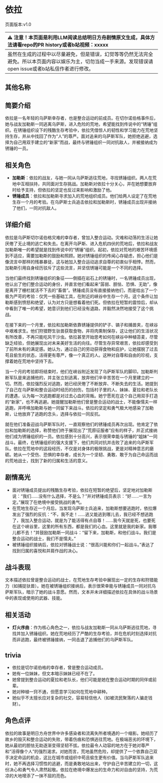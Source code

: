 # 依拉
页面版本:v1.0
 

| :warning: 注意！本页面是利用LLM阅读总结明日方舟剧情原文生成，具体方法请看repo的PR history或者b站视频：xxxxx           |
|:----------------------------|
| 虽然在生成的过程中以尽量避免，但是错误，幻觉等等仍然无法完全避免。所以本页面内容以娱乐为主，切勿当成一手来源。发现错误请open issue或者b站私信作者进行修改。|



## 其他名称

## 简要介绍
依拉是一名年轻的乌萨斯幸存者，也是整合运动的前成员。在切尔诺伯格事件后，她与战友加勒斯一同逃离乌萨斯，进入危险的荒地，希望能找到传说中的“锈锤”组织。在锈锤组织设下的残酷生存考验中，依拉凭借惊人的韧性和学习能力在荒地坚持生存，并从中找回了作为“人”的尊严。面对追来的乌萨斯军队，她拒绝逃避，选择为自己用双手建立的“新家”而战，最终与锈锤组织一同对抗敌人，并被接纳成为锈锤的一员。
## 相关角色
-   **加勒斯**：依拉的战友，与她一同从乌萨斯逃往荒地，寻找锈锤组织。两人在荒地中互相扶持，共同面对生存挑战。加勒斯对依拉十分关心，并在她想要放弃时给予支持，但依拉的坚定也反过来影响和激励了他。
-   **锈锤成员**：依拉和加勒斯寻求加入的荒地组织成员。他们给两人设定了在荒地生存一个月的考验。在乌萨斯士兵追击依拉和加勒斯时，锈锤成员出现并接纳了他们，一同对抗敌人。
## 详细介绍
依拉是乌萨斯切尔诺伯格灾难的幸存者，曾加入整合运动。灾难和动荡的生活让她厌倦了无止境的逃亡和失去。在离开乌萨斯、进入危机四伏的荒地后，依拉和战友加勒斯唯一的希望就是找到传说中的“锈锤”组织。起初，依拉对荒地的艰苦环境感到不适应，需要加勒斯的鼓励和照顾。她对锈锤组织的传闻心存疑虑，担心他们是像流言中那样的残暴暴徒，这与她加入整合运动追求自尊的初衷似乎相悖。然而，加勒斯引用自身经历驳斥了这些流言，并坚信锈锤可能是一个不同的选择。

当他们最终找到锈锤组织的象征——倒插在岩石上的锈锤时，一名锈锤成员出现，他认出了他们整合运动的身份，并直言他们看起来“孱弱、胆怯、恐惧、无助”，像是离开了栅栏就活不下去的“畜兽”。锈锤成员没有直接接纳他们，而是给出了一个极为严苛的考验：仅凭一些基础工具，在附近的峡谷中生存一个月。这个条件让加勒斯感到愤怒和绝望，认为对方只是想看着他们死。但依拉在短暂的震惊后，却从中看到了唯一的希望，她意识到他们已经没有退路，并毅然决然地接受了这个挑战。

在接下来的一个月里，依拉和加勒斯依靠锈锤提供的铲子、镐子和捕兽夹，在峡谷中艰难求生。他们狩猎野生驮兽获取食物，并将肉熏制保存，这让他们的生活状况有所改善，不再只能吃风干沙虫。依拉甚至开始思考如何在峡谷中种植苔麦，尽管缺乏经验，但她展现出对未来美好生活的向往。尽管生存异常艰苦，依拉却感受到了前所未有的满足感。她认为，通过自己的劳动获得食物和庇护，让她摆脱了过去苟且偷生的状态，活得更有尊严，像一个真正的人。这种对自尊和自由的珍视，支撑着她在荒地中坚持下去。

当一个月的考验即将结束时，他们在峡谷附近发现了乌萨斯军队的脚印。加勒斯判断军队是来追捕他的，并主张立刻逃离，放弃他们辛辛苦苦在一个月里建立的一切。然而，依拉强烈反对逃跑，她已经厌倦了不断放弃、不断失去的生活。她提到了自己在乌萨斯和整合运动时经历的创伤，包括村子里的人、妹妹、夏拉和老队长的遭遇，认为每一次逃跑都是对过去心血的背叛。她宁愿死在这个自己用双手打造的“新家”，也不再逃避。她提醒加勒斯他们曾是整合运动的战士，不能像懦夫一样逃跑，并呼唤加勒斯与她一同留下来战斗。依拉的坚定和勇气极大地感染了加勒斯，让他放弃了逃跑的念头，选择与依拉一同反抗。

就在他们准备迎战乌萨斯军队时，一直观察他们的锈锤成员再次出现。他肯定了依拉和加勒斯的选择，称赞他们终于展现出了“荒原征服者”应有的样子，并正式接纳他们成为锈锤组织的一员。依拉感到十分高兴，表示很荣幸能与锈锤的“姐妹”一同战斗。最终，在锈锤组织的强大支援下，他们共同对抗并击败了追来的乌萨斯军队。依拉在荒地中的这段经历，不仅是对身体的极限挑战，更是对精神意志的磨砺。她从一个受伤、恐惧的幸存者，成长为一个坚韧、勇敢、敢于为自己命运而战的荒地战士，找到了新的归属和生活的意义。
## 剧情高光
*   面对锈锤成员提出的残酷生存考验，依拉在短暂的绝望后，坚定地对加勒斯说：“我们......没有什么选择，不是么？”并对锈锤成员表示：“好......一言为定。”展现了在绝境中接受挑战的勇气。
*   在荒地生存近一个月后，当发现乌萨斯士兵追来，加勒斯想要逃跑时，依拉爆发出了强烈的反抗：“不，我不走！......逃又能逃到哪儿去，我已经不想逃跑了，我加入整合运动，就是为了能活得有点自尊！......我今天就是死，也要死在这个峡谷里，这里的所有东西，都是我们的心血。这里就是我的新家。我哪儿都不去！”并鼓励加勒斯一同战斗：“留下来，加勒斯，和他们战斗。我们是整合运动的战士，我们不是懦夫。”
*   被锈锤组织接纳后，依拉对锈锤战士说：“很高兴能和你们一起战斗。”表达了找到归属的喜悦和并肩作战的决心。
## 战斗表现
文本描述依拉曾是整合运动的战士，在荒地生存考验中展现出一定的生存和狩猎能力（如捕捉驮兽）。她在被锈锤组织接纳后，表示很荣幸能与锈锤成员一同对抗乌萨斯军队，暗示了她的战斗意愿。然而，文本并未详细描述依拉在具体的战斗场景中的表现或使用的武器、技能。
## 相关活动
-   **灯火序曲**：作为核心角色之一，依拉与战友加勒斯一同从乌萨斯逃往荒地，寻找并加入锈锤组织。她在荒地经历了严酷的生存考验，并在危机时刻选择对抗而非逃跑，最终被锈锤接纳，一同击退了追捕他们的乌萨斯军队。
## trivia
*   依拉是切尔诺伯格的幸存者，曾是整合运动成员。
*   她有一位妹妹，但文本暗示妹妹已经不在了。
*   她曾提到整合运动的夏拉和老队长，他们可能是她在整合运动时期的同伴或前辈。
*   她对种植一窍不通，但愿意学习如何在荒地中耕种。
*   她似乎不太擅长应对复杂的社交，容易轻信他人（如被流民聚落的人骗走钱财）。
## 角色点评
依拉的故事是明日方舟世界中许多感染者和流离失所者境遇的一个缩影。她经历了故乡的毁灭和整合运动的失败，带着伤痕和恐惧逃往荒地。在极端恶劣的环境下，她从最初的胆怯无助逐渐变得坚韧不拔。依拉最令人动容的地方在于她对尊严和“活得像个人”的强烈渴求。对她而言，荒地虽然危险，却提供了一个依靠自己双手决定命运的机会，这比在城市或组织中苟且偷生更有价值。当乌萨斯军队追来时，她不再选择习惯性的逃避，而是勇敢地站出来，守护自己辛苦建立的一切，这份决心和勇气令人肃然起敬。依拉在绝境中爆发出的生命力和对自由的坚持，为荒凉的大地增添了一抹不屈的亮色。